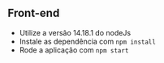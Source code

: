 ## Front-end
- Utilize a versão 14.18.1 do nodeJs
- Instale as dependência com `npm install`
- Rode a aplicação com `npm start`
